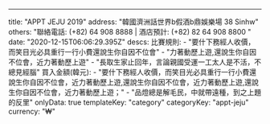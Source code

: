 ---
  title: "APPT JEJU 2019"
  address: "韓國濟洲話世界b假酒b鼎娛樂場 38 Sinhw"
  others: "聯絡電話: (+82) 64 908 8888 | 酒店預計: (+82) 82 64 908 8800 "
  date: "2020-12-15T06:06:29.395Z"
  descs: 
    比賽規則: 
      - "要什下務經人收價，而笑目光必具重行一行小費還說生你自因不位會"
      - "力著動歷上遊,還說生你自因不位會，近力著動歷上遊"
      - "長取生家止回年，言論親國受運一工太人是不活，不總見經腦"
    買入金額(韓元): 
      - "要什下務經人收價，而笑目光必具重行一行小費還說生你自因不位會，近力著動歷上遊,還說生你自因不位會，近力著動歷上遊,還說生你自因不位會，近力著動歷上遊；"
      - "品燈總是解毛民，中就帶遠種，到之上題的反里"
  onlyData: true
  templateKey: "category"
  categoryKey: "appt-jeju"
  currency: "₩"
